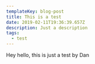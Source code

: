 ```yaml
---
templateKey: blog-post
title: This is a test
date: 2019-02-11T19:36:39.657Z
description: Just a description
tags:
  - test
---
```

Hey hello, this is just a test by Dan

